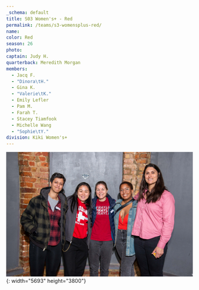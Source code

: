 ```yaml
---
_schema: default
title: S03 Women's+ - Red
permalink: /teams/s3-womensplus-red/
name:
color: Red
season: 26
photo:
captain: Judy H.
quarterback: Meredith Morgan
members:
  - Jacq F.
  - "Dinora\tH."
  - Gina K.
  - "Valerie\tK."
  - Emily Lefler
  - Pam M.
  - Farah T.
  - Stacey Tiamfook
  - Michelle Wang
  - "Sophie\tY."
division: Kiki Women's+
---
```

![](/img/da2-7061.jpg){: width="5693" height="3800"}
